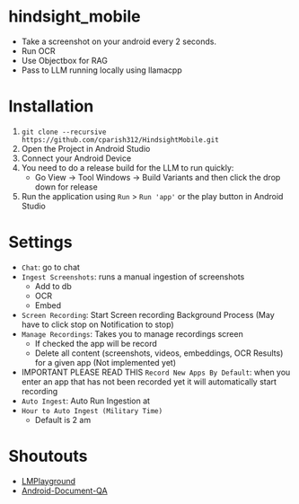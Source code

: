 # hindsight_mobile
* Take a screenshot on your android every 2 seconds.
* Run OCR
* Use Objectbox for RAG
* Pass to LLM running locally using llamacpp

# Installation
1. `git clone --recursive https://github.com/cparish312/HindsightMobile.git`
2. Open the Project in Android Studio
3. Connect your Android Device
4. You need to do a release build for the LLM to run quickly:
   * Go View -> Tool Windows -> Build Variants and then click the drop down for release
5. Run the application using `Run` > `Run 'app'` or the play button in Android Studio

# Settings
* `Chat`: go to chat
* `Ingest Screenshots`: runs a manual ingestion of screenshots
  * Add to db
  * OCR
  * Embed
* `Screen Recording`: Start Screen recording Background Process (May have to click stop on Notification to stop)
* `Manage Recordings`: Takes you to manage recordings screen
  * If checked the app will be record
  * Delete all content (screenshots, videos, embeddings, OCR Results) for a given app (Not implemented yet)
* IMPORTANT PLEASE READ THIS `Record New Apps By Default`: when you enter an app that has not been
    recorded yet it will automatically start recording
* `Auto Ingest`: Auto Run Ingestion at 
* `Hour to Auto Ingest (Military Time)`
  * Default is 2 am

# Shoutouts
* [LMPlayground](https://github.com/andriydruk/LMPlayground/tree/main)
* [Android-Document-QA](https://github.com/shubham0204/Android-Document-QA/tree/main)